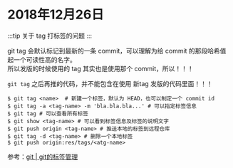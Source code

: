 # 2018年12月26日

:::tip
关于 tag 打标签的问题
:::

git tag 会默认标记到最新的一条 commit，可以理解为给 commit 的那段哈希值起一个可读性高的名字。<br>
所以发版的时候使用的 tag 其实也是使用那个 commit，所以！！！<br>

`git tag` 之后再推的代码，并不能包含在使用 新tag 发版的代码里面！！！

```
$ git tag <name>  # 新建一个标签，默认为 HEAD，也可以制定一个 commit id
$ git tag -a <tag-name> -m 'bla.bla.bla...' # 可以指定标签信息
$ git tag # 可以查看所有标签
$ git show <tag-name> # 可以看到标签信息及标签的说明文字
$ git push origin <tag-name> # 推送本地的标签到远程仓库
$ git tag -d <tag-name> # 删除一个本地标签
$ git push origin:res/tags/<atg-name>
```

参考：[git | git的标签管理](https://www.jianshu.com/p/89e25eb7533e)